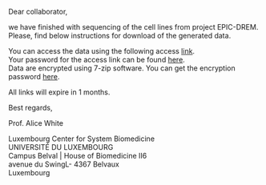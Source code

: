 Dear collaborator,

we have finished with sequencing of the cell lines from project EPIC-DREM. Please, find below instructions for download of the generated data.

You can access the data using the following access [link](https://owncloud.lcsb.uni.lu/s/69zO5OWH5YfhUm8).<br>
Your password for the access link can be found [here](https://privatebin.lcsb.uni.lu/?da0c302e132654f7#DQz2YVbrjZWKhgpYNM3CwW8qrwn8PzkkPUMNgJ8fXYS9).<br>
Data are encrypted using 7-zip software. You can get the encryption password [here](https://privatebin.lcsb.uni.lu/?ce43c1ba689d4b44#2mYJQ8km4cs1iJH6sm2e6rKNi6UEuEByKB8hJxxWRjGQ).

All links will expire in 1 months.

Best regards,

Prof. Alice White

Luxembourg Center for System Biomedicine<br>
UNIVERSITÉ DU LUXEMBOURG<br>
Campus Belval | House of Biomedicine II6<br>
avenue du SwingL- 4367 Belvaux<br>
Luxembourg<br>
